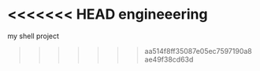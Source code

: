 <<<<<<< HEAD
engineeering
=======
my shell project
>>>>>>> aa514f8ff35087e05ec7597190a8ae49f38cd63d
